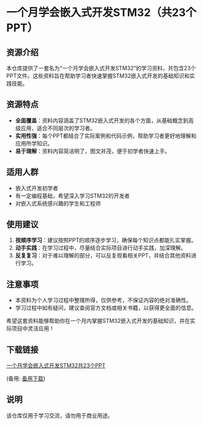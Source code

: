 # 一个月学会嵌入式开发STM32（共23个PPT）

## 资源介绍

本仓库提供了一套名为“一个月学会嵌入式开发STM32”的学习资料，共包含23个PPT文件。这些资料旨在帮助学习者快速掌握STM32嵌入式开发的基础知识和实践技能。

## 资源特点

- **全面覆盖**：资料内容涵盖了STM32嵌入式开发的各个方面，从基础概念到高级应用，适合不同层次的学习者。
- **实用性强**：每个PPT都结合了实际案例和代码示例，帮助学习者更好地理解和应用所学知识。
- **易于理解**：资料内容简洁明了，图文并茂，便于初学者快速上手。

## 适用人群

- 嵌入式开发初学者
- 有一定编程基础，希望深入学习STM32的开发者
- 对嵌入式系统感兴趣的学生和工程师

## 使用建议

1. **按顺序学习**：建议按照PPT的顺序逐步学习，确保每个知识点都能扎实掌握。
2. **动手实践**：在学习过程中，尽量结合实际项目进行动手实践，加深理解。
3. **反复复习**：对于难以理解的部分，可以反复观看相关PPT，并结合其他资料进行学习。

## 注意事项

- 本资料为个人学习过程中整理所得，仅供参考，不保证内容的绝对准确性。
- 学习过程中如有疑问，建议查阅官方文档或相关书籍，以获得更全面的信息。

希望这套资料能够帮助你在一个月内掌握STM32嵌入式开发的基础知识，并在实际项目中灵活应用！

## 下载链接
[一个月学会嵌入式开发STM32共23个PPT](https://pan.quark.cn/s/6c596f9de0d9) 

(备用: [备用下载](https://pan.baidu.com/s/1RP1OPR2vIVUl-8Okbcr3CQ?pwd=1234))

## 说明

该仓库仅用于学习交流，请勿用于商业用途。
